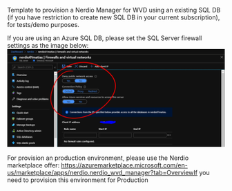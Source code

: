 <p>
Template to provision a Nerdio Manager for WVD using an existing SQL DB (if you have restriction to create new SQL DB in your current subscription), for tests/demo purposes.
</p>
<a href="https%3A%2F%2Fraw.githubusercontent.com%2Fmatiasma%2Farm-templates%2Fmaster%2FNerdioManagerForWVD%2Fazuredeploy.json" target="_blank">
</a>
<p>
If you are using an Azure SQL DB, please set the SQL Server firewall settings as the image below:
  <br>
<img src="https://raw.githubusercontent.com/matiasma/arm-templates/master/NerdioManagerForWVD/sql-firewall.PNG">

For provision an production environment, please use the Nerdio marketplace offer: 
https://azuremarketplace.microsoft.com/en-us/marketplace/apps/nerdio.nerdio_wvd_manager?tab=OverviewIf you need to provision this environment for Production 
</p>
